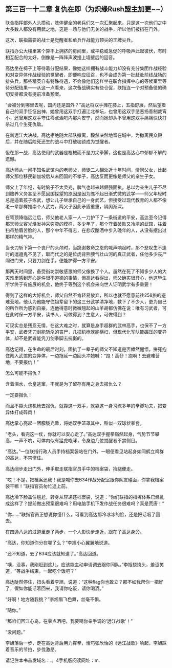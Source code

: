 ## 第三百一十二章 复仇在即（为炽缘Rush盟主加更~~）
联合指挥部外人头攒动，肢体健全的老兵们又一次汇聚起来，只是这一次他们之中大多数人都没有用武之地，这是一场与他们无关的战争，所以他们被挡在门外。

这次，联指需要的战士是觉醒者和单兵作战能力顶尖的王牌尖兵。

联指办公大楼里某个算不上拥挤的房间里，或平稳或急促的呼吸声此起彼伏，有时相互配合的太好，倒像是一阵阵声波撞上墙壁后的回音。

高达坐在椅子上等待着分配结果，像她这样拥有战斗能力却没有充分集团作战经验和对变异体作战经验的觉醒者，即便响应征召，也不会成为第一批赶赴前线战场的排头兵，那些精英自有特殊待遇，不会像他们这样坐在联合指挥中心的等候室里等待分配结果——从这一点看来，这次备战确实有些仓促，联指连一个对预备役的确切安排都没有提前准备预案。

“会被分到哪里去呢，国内还是国外？”高达将双手摊在膝上，五指舒展，然后望着自己的双手怔怔出神，她曾用这双手打遍江北拳坛，也曾用这双手惩恶扬善制裁宵小，还曾用这双手守住零点酒吧内那片安宁，然而她却从不曾用这双手痛痛快快打杀过几个生死仇敌。

在新远江大决战，高达拒绝随大部队撤离，毅然决然地留在城中，为撤离民众殿后，并在随后险死还生的战斗中打破枷锁成为觉醒者。

但在那一战，高达使用的武器是枪械而不是刀尖拳脚，这也是高达心中郁郁不解的遗憾。

高达师从一间不知名武馆内的老师父，师徒二人相处近十年时间，情同父女，比起师父那位移民新加坡后从未回国的不孝子，高达反而更像是师父的亲生子女。

师父上了年纪，有时脑子不太灵光，脾气也越来越倔强固执，总以为亲生儿子不尽到赡养义务甚至不愿回国探望的原因是因为瞧不起日渐式微的武学——师父年轻时总是逼着孩子练武，想让儿子继承自己的一身武艺，但接受过现代教育的人都不像老一辈那样推崇个人武力，两父子因此矛盾重重，隔阂渐深。

在穹顶降临远江后，师父他老人家一人一刀护下了一条街道的平安，高达至今记得那天师父容光焕发神采奕奕的模样，多少年了，那个守着破败又冷清的武馆，拄着扫帚愁眉苦脸的人，那个中年不得志，在悲叹酗酒中步入晚年的人，从没有摆出过那样的精气神。

当长刀斩下第一个丧尸的头颅时，当跪谢救命之恩的喊声响起时，那个悲叹生不逢时的邋遢鬼不见了，取而代之的是位虎背熊腰气壮山河的真正武者，任他多少丧尸闯进门来，只要刀剑在手，便能护得一方平安。

那两天时间里，备受街坊崇敬感激的师父像换了个人。虽然在死了不知多少人的大灾难里感到开心是件很不道德的事情，但高达看得出，师父确实很开心，他这毕生所学终于有施展的机会，他终于等到这个机会来向世人证明武学有多重要！

得到了这样的大好机会，师父自然不肯轻易放弃，所以也就不愿意前往258旅的避难营地，他认为他能守住祖辈留下的这三分武学清净地，救下了不少人，更为自己的所作所为感到自豪，连他得意时微微翘起的山羊胡都仿佛在说：唯有习武者，可在此时保一方平安，读书人，可做得到？生意人，可做得到？

可现实总是残忍无情，在这大难之时，就算是身手超群的武林高手，也保不了一方平安，武者凭刀剑能斩杀的丧尸，几把机枪就能横扫，但现代化军队能碾压的变异体，却不是武者能凭刀剑拳脚去抗衡的。

高达记得，在生命的最后时刻，固执了一辈子的师父不知道是否幡然醒悟，拼死抱住闯入武馆的变异体，一边拖延一边回头冲她喊：“跑！高仔！跑啊！去避难营地，不要报仇！”

怎么可能不报仇？

含着泪水，仓皇逃窜，不就是为了留存有用之身去报仇么？

一定要报仇！

而且不靠火炮机枪去报仇，就靠这一双手，就靠这一身习练多年的拳脚功夫，把变异体打成碎肉！

高达掌心亮起一团朦胧光晕，将她双手笼罩其中，酷似一双球状拳套。

“老头，看完这一仗，你就可以安心走了。”高达双手握拳豁然起身，气势节节攀高，一声不吭，可体内似有猛虎咆哮，令身边几位觉醒者不禁侧目。

“高达。”一位联指行政人员手持档案袋站在门外，一眼便看见站起身如同鹤立鸡群的高达，不禁愣住。

高达阔步走出门外，伸手取走联指官员手中的档案袋，抬腿便走。

“哎！不是，把档案还我！我是喊你去B34作战分配室跟你队友碰面，你拿我档案袋干嘛！”联指官员匆忙追上前。

高达冷下脸盖住尴尬，转身从容递还档案袋，说道：“你们联指的指挥体系已经乱成这样了？提前做出预案很难吗？用电脑手机下发作战任务很难吗？真是荒唐！”

“你……”联指官员正想说你懂什么，可看到高达那冷冰冰的脸，还是把话咽了回去。

在四通八达的过道里走了两步，一个人影快步走近，跟在了高达身旁。

“高达，你知道你分在哪了么？”李旭小心翼翼地说道。

“还不知道，去了B34应该就知道了。”高达回道。

“噢，没事，我刚赶到这儿，应该能主动申请调去跟你同队。”李旭挠挠头，羞涩笑道，“等战争结束，一起吃个饭吧？”

高达陡然停住，扭头看着李旭，说道：“这种flag你也敢立？那不如我帮你一把好了，假如你能活着回来，我请你吃饭，请你喝酒。”

“好啊！地方随我挑？”李旭眉飞色舞，丝毫不惧。

“随你。”

“那咱们回江心岛，在零点酒吧，我要喝你亲手调的‘远江战歌’！”

“没问题。”

李旭落后一步，走在高达背后用力挥拳，恰巧张欣怡的《远江战歌》响起，李旭踩着音乐的节拍，步伐激昂。

请记住本书首发域名：.。4手机版阅读网址：m.

